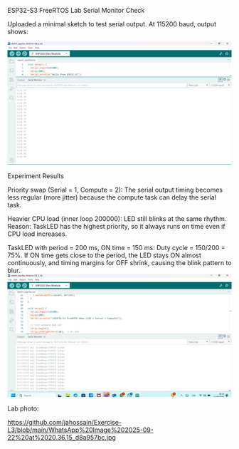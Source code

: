 ESP32-S3 FreeRTOS Lab
Serial Monitor Check

Uploaded a minimal sketch to test serial output.
At 115200 baud, output shows:


![image](https://github.com/jahossain/Exercise-L3/blob/main/Screenshot%202025-09-22%20202407.png)




Experiment Results

Priority swap (Serial = 1, Compute = 2):
The serial output timing becomes less regular (more jitter) because the compute task can delay the serial task.

Heavier CPU load (inner loop 200000):
LED still blinks at the same rhythm. Reason: TaskLED has the highest priority, so it always runs on time even if CPU load increases.

TaskLED with period = 200 ms, ON time = 150 ms:
Duty cycle = 150/200 = 75%.
If ON time gets close to the period, the LED stays ON almost continuously, and timing margins for OFF shrink, causing the blink pattern to blur.
![image](https://github.com/jahossain/Exercise-L3/blob/main/Screenshot%202025-09-22%20201805.png)


Lab photo:

https://github.com/jahossain/Exercise-L3/blob/main/WhatsApp%20Image%202025-09-22%20at%2020.36.15_d8a957bc.jpg
